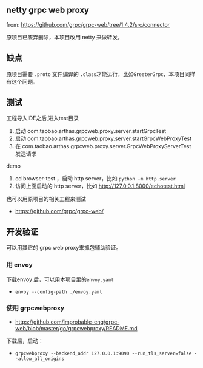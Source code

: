 ## netty grpc web proxy

from: https://github.com/grpc/grpc-web/tree/1.4.2/src/connector

原项目已废弃删除，本项目改用 netty 来做转发。

## 缺点

原项目需要 `.proto` 文件编译的 `.class`才能运行，比如`GreeterGrpc`，本项目同样有这个问题。


## 测试

工程导入IDE之后,进入test目录

1. 启动 com.taobao.arthas.grpcweb.proxy.server.startGrpcTest
2. 启动 com.taobao.arthas.grpcweb.proxy.server.startGrpcWebProxyTest
3. 在 com.taobao.arthas.grpcweb.proxy.server.GrpcWebProxyServerTest 发送请求

demo
1. cd browser-test ，启动 http server，比如 `python -m http.server`
2. 访问上面启动的 http server，比如 http://127.0.0.1:8000/echotest.html

也可以用原项目的相关工程来测试

* https://github.com/grpc/grpc-web/

## 开发验证

可以用其它的 grpc web proxy来抓包辅助验证。

### 用 envoy

下载envoy 后，可以用本项目里的`envoy.yaml`

* `envoy --config-path ./envoy.yaml`

### 使用 grpcwebproxy 

* https://github.com/improbable-eng/grpc-web/blob/master/go/grpcwebproxy/README.md

下载后，启动：

* `grpcwebproxy --backend_addr 127.0.0.1:9090 --run_tls_server=false --allow_all_origins`


